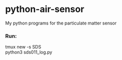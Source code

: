 # python-air-sensor
My python programs for the  particulate matter sensor 
### Run:
tmux new -s SDS  
python3 sds011_log.py  

